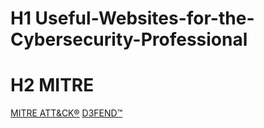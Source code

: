 # H1 Useful-Websites-for-the-Cybersecurity-Professional
# H2 MITRE
[MITRE ATT&CK®](https://attack.mitre.org/)
[D3FEND™](https://d3fend.mitre.org/)
